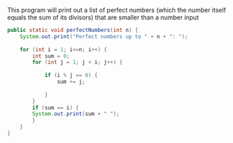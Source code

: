 This program will print out a list of perfect numbers (which the number itself equals the sum of its divisors) that are smaller than a number input

```java
public static void perfectNumbers(int n) { 
	System.out.print("Perfect numbers up to " + n + ": ");
    
    for (int i = 1; i<=n; i++) {
        int sum = 0;
        for (int j = 1; j < i; j++) {
            
            if (i % j == 0) {
                sum += j;
    
            }
        }
        if (sum == i) {
        System.out.print(sum + " ");
        }
    }
}
```
